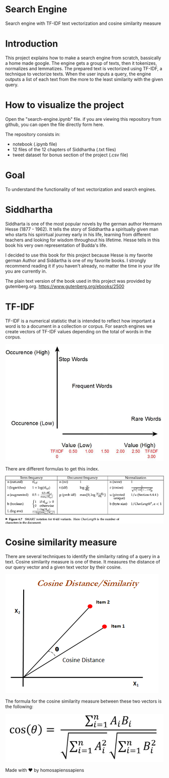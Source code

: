 # Search Engine
Search engine with  TF-IDF text vectorization and cosine similarity measure

# Introduction
This project explains how to make a search engine from scratch, bassically a home made google. The engine gets a group of texts, then it tokenizes, normalizes and lemmatizes. The prepared text is vectorized using TF-IDF, a technique to vectorize texts. When the user inputs a query, the engine outputs a list of each text from the more to the least similarity with the given query.

# How to visualize the project

Open the "search-engine.ipynb" file. if you are viewing this repository from github, you can open the file directly form here.

The repository consists in:

* notebook (.ipynb file)
* 12 files of the 12 chapters of Siddhartha (.txt files)
* tweet dataset for bonus section of the project (.csv file)

# Goal
To understand the functionality of text vectorization and search engines.

# Siddhartha
Siddharta is one of the most popular novels by the german author Hermann Hesse (1877 - 1962). It tells the story of Siddhartha a spiritually given man who starts his spirirtual journey early in his life, learning from different teachers and looking for wisdom throughout his lifetime. Hesse tells in this book his very own representation of Budda's life.

I decided to use this book for this project because Hesse is my favorite german Author and Siddartha is one of my favorite books. I strongly recommend reading it if you haven't already, no matter the time in your life you are currently in.

The plain text version of the book used in this project was provided by gutemberg.org.
https://www.gutenberg.org/ebooks/2500

# TF-IDF
TF-IDF is a numerical statistic that is intended to reflect how important a word is to a document in a collection or corpus. For search engines we create vectors of TF-IDF values depending on the total of words in the corpus.

![TF-IDF](images/TF-IDF.png)

There are different formulas to get this index.

![TF-IDF formulas](images/formulas.png)

# Cosine similarity measure
There are several techniques to identify the similarity rating of a query in a text. Cosine similarity measure is one of these. It measures the distance of our query vector and a given text vector by their cosine.

![Cosene similarity measure example](images/cosine.png)

The formula for the cosine similarity measure between these two vectors is the following:

![Cosene similarity measure formula](images/cos.png)



Made with ❤️ by homosapienssapiens
